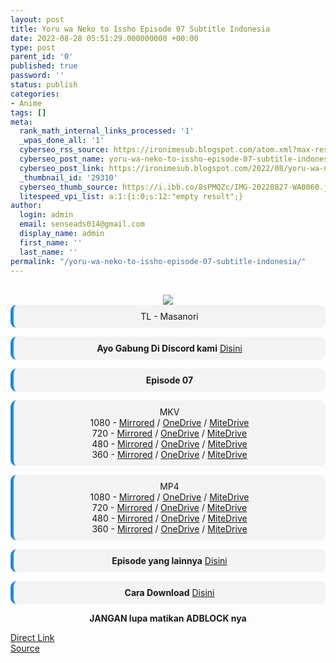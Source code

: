 ```yaml
---
layout: post
title: Yoru wa Neko to Issho Episode 07 Subtitle Indonesia
date: 2022-08-28 05:51:29.000000000 +00:00
type: post
parent_id: '0'
published: true
password: ''
status: publish
categories:
- Anime
tags: []
meta:
  rank_math_internal_links_processed: '1'
  _wpas_done_all: '1'
  cyberseo_rss_source: https://ironimesub.blogspot.com/atom.xml?max-results=150
  cyberseo_post_name: yoru-wa-neko-to-issho-episode-07-subtitle-indonesia
  cyberseo_post_link: https://ironimesub.blogspot.com/2022/08/yoru-wa-neko-to-issho-episode-07.html
  _thumbnail_id: '29310'
  cyberseo_thumb_source: https://i.ibb.co/8sPMQZc/IMG-20220827-WA0060.jpg
  litespeed_vpi_list: a:1:{i:0;s:12:"empty result";}
author:
  login: admin
  email: senseads014@gmail.com
  display_name: admin
  first_name: ''
  last_name: ''
permalink: "/yoru-wa-neko-to-issho-episode-07-subtitle-indonesia/"
---
```


<div style="text-align: center">
<br />
<img src="{{ site.baseurl }}/assets/2022/08/IMG-20220827-WA0060.jpg" />
<div style="background-color: #f3f3f3;border-left: 5px solid #2288dd;border-radius: 10px;padding: 10px">
TL - Masanori</div>
<p></p>
<div style="background-color: #f3f3f3;border-left: 5px solid #2288dd;border-radius: 10px;padding: 10px">
<strong>Ayo Gabung Di Discord kami</strong> <a href="https://discord.gg/aNHRkNeY">Disini</a>
</div>
<p></p>
<div style="background-color: #f3f3f3;border-left: 5px solid #2288dd;border-radius: 10px;padding: 10px">
<strong>Episode 07</strong> </div>
<p></p>
<div style="background-color: #f3f3f3;border-left: 5px solid #2288dd;border-radius: 10px;padding: 10px">
MKV<br />
1080 - <a href="https://mir.cr/0USVYJ48">Mirrored</a> / <a href="https://smkn1stg-my.sharepoint.com/:v:/g/personal/irony_smkn1sintang_sch_id/EWYwHfwUru1Mrgu93ubDLnoBJXLtP8yyRocjndWkNyhy-Q?e=0czPSs">OneDrive</a> / <a href="https://mitedrive.my.id/view/db3546dbe9b53fa">MiteDrive</a><br />
720 - <a href="https://mir.cr/RAW1QUW0">Mirrored</a> / <a href="https://smkn1stg-my.sharepoint.com/:v:/g/personal/irony_smkn1sintang_sch_id/ETYOUGZRVjFEqyRHI3qh750BwrkPacr_tK8bgshzdVQqfQ?e=N9HLTf">OneDrive</a> / <a href="https://mitedrive.my.id/view/95b4a7308db7d42">MiteDrive</a><br />
480 - <a href="https://mir.cr/1ZW3KC76">Mirrored</a> / <a href="https://smkn1stg-my.sharepoint.com/:v:/g/personal/irony_smkn1sintang_sch_id/EXflm4rmF5dJpcJvjaBtaLABGpBmUybfJXY47DVEoM3eRg?e=NP3VGl">OneDrive</a> / <a href="https://mitedrive.my.id/view/9cbac78bb50b500">MiteDrive</a><br />
360 - <a href="https://mir.cr/051ZMTKK">Mirrored</a> / <a href="https://smkn1stg-my.sharepoint.com/:v:/g/personal/irony_smkn1sintang_sch_id/EW914GKZzEhEuXeCU3MWs8ABpjepU58m3AdSKUq4sLPWKw?e=4C8CMD">OneDrive</a> / <a href="https://mitedrive.my.id/view/462430dbd">MiteDrive</a>
</div>
<p></p>
<div style="background-color: #f3f3f3;border-left: 5px solid #2288dd;border-radius: 10px;padding: 10px">
MP4<br />
1080 - <a href="https://mir.cr/0BEK6MKR">Mirrored</a> / <a href="https://smkn1stg-my.sharepoint.com/:v:/g/personal/irony_smkn1sintang_sch_id/ETh2NhqJKDxPhhViAMaoNFoBVz14w4a5XrLRYv0qDr7oEA?e=zMTDB2">OneDrive</a> / <a href="https://mitedrive.my.id/view/f9fb450cdccc426">MiteDrive</a><br />
720 - <a href="https://mir.cr/0IWO0XSE">Mirrored</a> / <a href="https://smkn1stg-my.sharepoint.com/:v:/g/personal/irony_smkn1sintang_sch_id/EblgLa9Xhj1LkkTm4lBkdGoB42idNnD8F3XjX0HTj4P9Cg?e=HEXibj">OneDrive</a> / <a href="https://mitedrive.my.id/view/6894bca39cf">MiteDrive</a><br />
480 - <a href="https://mir.cr/151FNYDB">Mirrored</a> / <a href="https://smkn1stg-my.sharepoint.com/:v:/g/personal/irony_smkn1sintang_sch_id/EX3I3VQ9neNAvxn2gWMiH3QBC1L8OVqS3_OYqeC_YGFWwg?e=8M404v">OneDrive</a> / <a href="https://mitedrive.my.id/view/f1494fc43a8c427">MiteDrive</a><br />
360 - <a href="https://mir.cr/166KTBKC">Mirrored</a> / <a href="https://smkn1stg-my.sharepoint.com/:v:/g/personal/irony_smkn1sintang_sch_id/Ec3XWuolZ-9KukkFyZIJEgUBn6msEIG3IxiV5Fwc-APPHQ?e=Gxg6Ij">OneDrive</a> / <a href="https://mitedrive.my.id/view/533b2c8518abd32">MiteDrive</a>
</div>
<p>
<div style="background-color: #f3f3f3;border-left: 5px solid #2288dd;border-radius: 10px;padding: 10px">
<strong>Episode yang lainnya</strong> <a href="https://ironimesub.blogspot.com/p/yoru-wa-neko-to-issho.html">Disini</a>
</div>
<p></p>
<div style="background-color: #f3f3f3;border-left: 5px solid #2288dd;border-radius: 10px;padding: 10px">
<strong>Cara Download</strong> <a href="https://ironimesub.blogspot.com/2022/04/cara-mendownload-di-mirrored.html">Disini</a>
</div>
<p><strong>JANGAN lupa matikan ADBLOCK nya</strong></p>
</div>
<div class="divbtn"> <a href="https://handymansurrender.com/fihup8buzv?key=94550f7ce39444073321dde3b8782f97" class="btn"><i class="fa fa-download"></i> Direct Link</a> <br /><a href="https://ironimesub.blogspot.com/2022/08/yoru-wa-neko-to-issho-episode-07.html">Source</a> </div>

